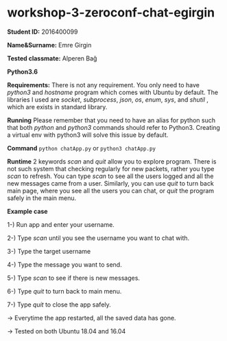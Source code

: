 # workshop-3-zeroconf-chat-egirgin

**Student ID:** 2016400099

**Name&Surname:** Emre Girgin

**Tested classmate:** Alperen Bağ

**Python3.6**

**Requirements:** There is not any requirement. You only need to have _python3_ and _hostname_ program which comes with Ubuntu by default. The libraries I used are _socket_, _subprocess_, _json_, _os_, _enum_, _sys_, and _shutil_ , which are exists in standard library. 

**Running** Please remember that you need to have an alias for python such that both _python_ and _python3_ commands should refer to Python3. Creating a virtual env with python3 will solve this issue by default. 

**Command** ```python chatApp.py``` or ```python3 chatApp.py``` 

**Runtime** 2 keywords _scan_ and _quit_ allow you to explore program. There is not such system that checking regularly for new packets, rather you type _scan_ to refresh. You can type _scan_ to see all the users logged and all the new messages came from a user. Similarly, you can use _quit_ to turn back main page, where you see all the users you can chat, or _quit_ the program safely in the main menu.

**Example case**

1-) Run app and enter your username.

2-) Type _scan_ until you see the username you want to chat with.

3-) Type the target username

4-) Type the message you want to send.

5-) Type _scan_ to see if there is new messages.

6-) Type _quit_ to turn back to main menu.

7-) Type _quit_ to close the app safely.


-> Everytime the app restarted, all the saved data has gone.

-> Tested on both Ubuntu 18.04 and 16.04
